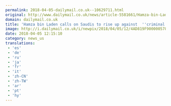 ```yaml
---
permalink: 2018-04-05-dailymail.co.uk--10629711.html
original: http://www.dailymail.co.uk/news/article-5581661/Hamza-bin-Laden-calls-Saudis-rise-against-criminal-tyrants.html?ITO=1490&ns_mchannel=rss&ns_campaign=1490
domain: dailymail.co.uk
title: 'Hamza bin Laden calls on Saudis to rise up against  ''criminal tyrants'''
image: http://i.dailymail.co.uk/i/newpix/2018/04/05/12/4AD819F900000578-0-image-a-13_1522928701294.jpg
date: 2018-04-05 12:15:10
category: news_us
translations: 
 - 'es'
 - 'de'
 - 'ru'
 - 'ja'
 - 'fr'
 - 'it'
 - 'zh-CN'
 - 'zh-TW'
 - 'ar'
 - 'pt'
 - 'hy'
---
```


